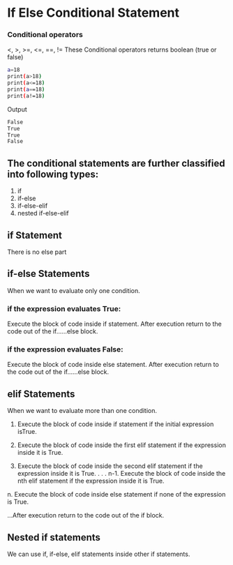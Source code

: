 # If Else Conditional Statement

### Conditional operators

<, >, >=, <=, ==, !=
These Conditional operators returns boolean (true or false)

``` bash
a=18
print(a>18)
print(a<=18)
print(a==18)
print(a!=18)
```
Output
``` bash
False
True
True
False
```
## The conditional statements are further classified into following types:

1) if
2) if-else
3) if-else-elif
4) nested if-else-elif

## if Statement

There is no else part

## if-else Statements

When we want to evaluate only one condition.

### if the expression evaluates True:
Execute the block of code inside if statement. After execution return to the code out of the if……else block.

### if the expression evaluates False:
Execute the block of code inside else statement. After execution return to the code out of the if……else block.

## elif Statements

When we want to evaluate more than one condition.

1. Execute the block of code inside if statement if the initial expression isTrue.

2. Execute the block of code inside the first elif statement if the expression inside it is True. 

3. Execute the block of code inside the second elif statement if the expression inside it is True.
.
.
.
n-1. Execute the block of code inside the nth elif statement if the expression inside it is True.

n. Execute the block of code inside else statement if none of the expression is True. 

...After execution return to the code out of the if block.

## Nested if statements

We can use if, if-else, elif statements inside other if statements.
